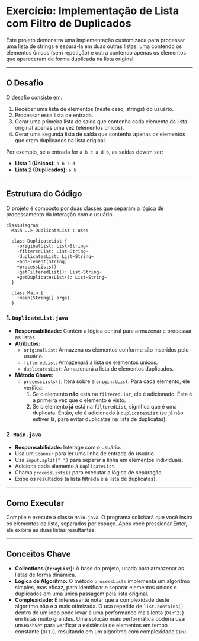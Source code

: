 # Exercício: Implementação de Lista com Filtro de Duplicados

Este projeto demonstra uma implementação customizada para processar uma lista de strings e separá-la em duas outras listas: uma contendo os elementos únicos (sem repetição) e outra contendo apenas os elementos que apareceram de forma duplicada na lista original.

---

## O Desafio

O desafio consiste em:

1.  Receber uma lista de elementos (neste caso, strings) do usuário.
2.  Processar essa lista de entrada.
3.  Gerar uma primeira lista de saída que contenha cada elemento da lista original apenas uma vez (elementos únicos).
4.  Gerar uma segunda lista de saída que contenha apenas os elementos que eram duplicados na lista original.

Por exemplo, se a entrada for `a b c a d b`, as saídas devem ser:
*   **Lista 1 (Únicos):** `a b c d`
*   **Lista 2 (Duplicados):** `a b`

---

## Estrutura do Código

O projeto é composto por duas classes que separam a lógica de processamento da interação com o usuário.

```mermaid
classDiagram
  Main ..> DuplicateList : uses

  class DuplicateList {
    -originalList: List~String~
    -filteredList: List~String~
    -duplicatesList: List~String~
    +addElement(String)
    +processLists()
    +getFilteredList(): List~String~
    +getDuplicatesList(): List~String~
  }

  class Main {
    +main(String[] args)
  }
```

### 1. `DuplicateList.java`

*   **Responsabilidade:** Contém a lógica central para armazenar e processar as listas.
*   **Atributos:**
    *   `originalList`: Armazena os elementos conforme são inseridos pelo usuário.
    *   `filteredList`: Armazenará a lista de elementos únicos.
    *   `duplicatesList`: Armazenará a lista de elementos duplicados.
*   **Método Chave:**
    *   `processLists()`: Itera sobre a `originalList`. Para cada elemento, ele verifica:
        1.  Se o elemento **não** está na `filteredList`, ele é adicionado. Esta é a primeira vez que o elemento é visto.
        2.  Se o elemento **já** está na `filteredList`, significa que é uma duplicata. Então, ele é adicionado à `duplicatesList` (se já não estiver lá, para evitar duplicatas na lista de duplicatas).

### 2. `Main.java`

*   **Responsabilidade:** Interage com o usuário.
*   Usa um `Scanner` para ler uma linha de entrada do usuário.
*   Usa `input.split(" ")` para separar a linha em elementos individuais.
*   Adiciona cada elemento à `DuplicateList`.
*   Chama `processLists()` para executar a lógica de separação.
*   Exibe os resultados (a lista filtrada e a lista de duplicatas).

---

## Como Executar

Compile e execute a classe `Main.java`. O programa solicitará que você insira os elementos da lista, separados por espaço. Após você pressionar Enter, ele exibirá as duas listas resultantes.

---

## Conceitos Chave

*   **Collections (`ArrayList`):** A base do projeto, usada para armazenar as listas de forma dinâmica.
*   **Lógica de Algoritmo:** O método `processLists` implementa um algoritmo simples, mas eficaz, para identificar e separar elementos únicos e duplicados em uma única passagem pela lista original.
*   **Complexidade:** É interessante notar que a complexidade deste algoritmo não é a mais otimizada. O uso repetido de `list.contains()` dentro de um loop pode levar a uma performance mais lenta (`O(n^2)`) em listas muito grandes. Uma solução mais performática poderia usar um `HashSet` para verificar a existência de elementos em tempo constante (`O(1)`), resultando em um algoritmo com complexidade `O(n)`.
